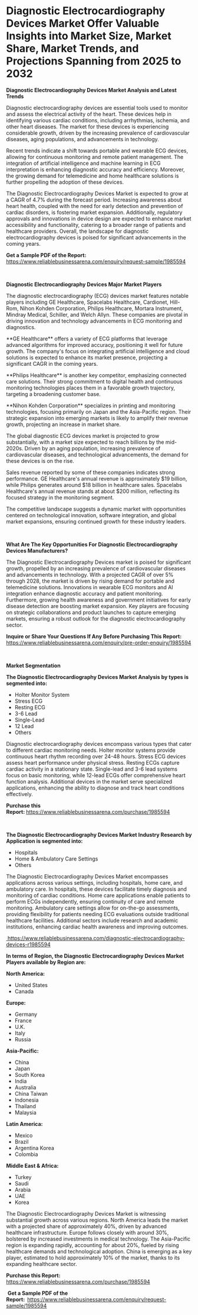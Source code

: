 <p><h1>Diagnostic Electrocardiography Devices Market Offer Valuable Insights into Market Size, Market Share, Market Trends, and Projections Spanning from 2025 to 2032</h1></p><p><strong>Diagnostic Electrocardiography Devices Market Analysis and Latest Trends</strong></p>
<p><p>Diagnostic electrocardiography devices are essential tools used to monitor and assess the electrical activity of the heart. These devices help in identifying various cardiac conditions, including arrhythmias, ischemia, and other heart diseases. The market for these devices is experiencing considerable growth, driven by the increasing prevalence of cardiovascular diseases, aging populations, and advancements in technology.</p><p>Recent trends indicate a shift towards portable and wearable ECG devices, allowing for continuous monitoring and remote patient management. The integration of artificial intelligence and machine learning in ECG interpretation is enhancing diagnostic accuracy and efficiency. Moreover, the growing demand for telemedicine and home healthcare solutions is further propelling the adoption of these devices.</p><p>The Diagnostic Electrocardiography Devices Market is expected to grow at a CAGR of 4.7% during the forecast period. Increasing awareness about heart health, coupled with the need for early detection and prevention of cardiac disorders, is fostering market expansion. Additionally, regulatory approvals and innovations in device design are expected to enhance market accessibility and functionality, catering to a broader range of patients and healthcare providers. Overall, the landscape for diagnostic electrocardiography devices is poised for significant advancements in the coming years.</p></p>
<p><strong>Get a Sample PDF of the Report:&nbsp;</strong> <a href="https://www.reliablebusinessarena.com/enquiry/request-sample/1985594?utm_campaign=2564&utm_medium=2&utm_source=Github&utm_content=ia&utm_term=16042025&utm_id=diagnostic-electrocardiography-devices">https://www.reliablebusinessarena.com/enquiry/request-sample/1985594</a></p>
<p>&nbsp;</p>
<p><strong>Diagnostic Electrocardiography Devices Major Market Players</strong></p>
<p><p>The diagnostic electrocardiography (ECG) devices market features notable players including GE Healthcare, Spacelabs Healthcare, Cardionet, Hill-Rom, Nihon Kohden Corporation, Philips Healthcare, Mortara Instrument, Mindray Medical, Schiller, and Welch Allyn. These companies are pivotal in driving innovation and technology advancements in ECG monitoring and diagnostics.</p><p>**GE Healthcare** offers a variety of ECG platforms that leverage advanced algorithms for improved accuracy, positioning it well for future growth. The company's focus on integrating artificial intelligence and cloud solutions is expected to enhance its market presence, projecting a significant CAGR in the coming years.</p><p>**Philips Healthcare** is another key competitor, emphasizing connected care solutions. Their strong commitment to digital health and continuous monitoring technologies places them in a favorable growth trajectory, targeting a broadening customer base.</p><p>**Nihon Kohden Corporation** specializes in printing and monitoring technologies, focusing primarily on Japan and the Asia-Pacific region. Their strategic expansion into emerging markets is likely to amplify their revenue growth, projecting an increase in market share.</p><p>The global diagnostic ECG devices market is projected to grow substantially, with a market size expected to reach billions by the mid-2020s. Driven by an aging population, increasing prevalence of cardiovascular diseases, and technological advancements, the demand for these devices is on the rise.</p><p>Sales revenue reported by some of these companies indicates strong performance. GE Healthcare's annual revenue is approximately $19 billion, while Philips generates around $18 billion in healthcare sales. Spacelabs Healthcare's annual revenue stands at about $200 million, reflecting its focused strategy in the monitoring segment.</p><p>The competitive landscape suggests a dynamic market with opportunities centered on technological innovation, software integration, and global market expansions, ensuring continued growth for these industry leaders.</p></p>
<p>&nbsp;</p>
<p><strong>What Are The Key Opportunities For Diagnostic Electrocardiography Devices Manufacturers?</strong></p>
<p><p>The Diagnostic Electrocardiography Devices market is poised for significant growth, propelled by an increasing prevalence of cardiovascular diseases and advancements in technology. With a projected CAGR of over 5% through 2028, the market is driven by rising demand for portable and telemedicine solutions. Innovations in wearable ECG monitors and AI integration enhance diagnostic accuracy and patient monitoring. Furthermore, growing health awareness and government initiatives for early disease detection are boosting market expansion. Key players are focusing on strategic collaborations and product launches to capture emerging markets, ensuring a robust outlook for the diagnostic electrocardiography sector.</p></p>
<p><strong>Inquire or Share Your Questions If Any Before Purchasing This Report:</strong> <a href="https://www.reliablebusinessarena.com/enquiry/pre-order-enquiry/1985594?utm_campaign=2564&utm_medium=2&utm_source=Github&utm_content=ia&utm_term=16042025&utm_id=diagnostic-electrocardiography-devices">https://www.reliablebusinessarena.com/enquiry/pre-order-enquiry/1985594</a></p>
<p>&nbsp;</p>
<p><strong>Market Segmentation</strong></p>
<p><strong>The Diagnostic Electrocardiography Devices Market Analysis by types is segmented into:</strong></p>
<p><ul><li>Holter Monitor System</li><li>Stress ECG</li><li>Resting ECG</li><li>3-6 Lead</li><li>Single-Lead</li><li>12 Lead</li><li>Others</li></ul></p>
<p><p>Diagnostic electrocardiography devices encompass various types that cater to different cardiac monitoring needs. Holter monitor systems provide continuous heart rhythm recording over 24-48 hours. Stress ECG devices assess heart performance under physical stress. Resting ECGs capture cardiac activity in a stationary state. Single-lead and 3-6 lead systems focus on basic monitoring, while 12-lead ECGs offer comprehensive heart function analysis. Additional devices in the market serve specialized applications, enhancing the ability to diagnose and track heart conditions effectively.</p></p>
<p><strong>Purchase this Report:&nbsp;</strong><a href="https://www.reliablebusinessarena.com/purchase/1985594?utm_campaign=2564&utm_medium=2&utm_source=Github&utm_content=ia&utm_term=16042025&utm_id=diagnostic-electrocardiography-devices">https://www.reliablebusinessarena.com/purchase/1985594</a></p>
<p>&nbsp;</p>
<p><strong>The Diagnostic Electrocardiography Devices Market Industry Research by Application is segmented into:</strong></p>
<p><ul><li>Hospitals</li><li>Home & Ambulatory Care Settings</li><li>Others</li></ul></p>
<p><p>The Diagnostic Electrocardiography Devices Market encompasses applications across various settings, including hospitals, home care, and ambulatory care. In hospitals, these devices facilitate timely diagnosis and monitoring of cardiac conditions. Home care applications enable patients to perform ECGs independently, ensuring continuity of care and remote monitoring. Ambulatory care settings allow for on-the-go assessments, providing flexibility for patients needing ECG evaluations outside traditional healthcare facilities. Additional sectors include research and academic institutions, enhancing cardiac health awareness and improving outcomes.</p></p>
<p><a href="https://www.reliablebusinessarena.com/diagnostic-electrocardiography-devices-r1985594?utm_campaign=2564&utm_medium=2&utm_source=Github&utm_content=ia&utm_term=16042025&utm_id=diagnostic-electrocardiography-devices">&nbsp;https://www.reliablebusinessarena.com/diagnostic-electrocardiography-devices-r1985594</a></p>
<p><strong>In terms of Region, the Diagnostic Electrocardiography Devices Market Players available by Region are:</strong></p>
<p>
    <p> <strong> North America: </strong>
        <ul>
            <li>United States</li>
            <li>Canada</li>
        </ul>
        </p> 
    <p> <strong> Europe: </strong>
        <ul>
            <li>Germany</li>
            <li>France</li>
            <li>U.K.</li>
            <li>Italy</li>
            <li>Russia</li>
        </ul>
        </p> 
    <p> <strong> Asia-Pacific: </strong>
        <ul>
            <li>China</li>
            <li>Japan</li>
            <li>South Korea</li>
            <li>India</li>
            <li>Australia</li>
            <li>China Taiwan</li>
            <li>Indonesia</li>
            <li>Thailand</li>
            <li>Malaysia</li>
        </ul>
        </p> 
    <p> <strong> Latin America: </strong>
        <ul>
            <li>Mexico</li>
            <li>Brazil</li>
            <li>Argentina Korea</li>
            <li>Colombia</li>
        </ul>
        </p> 
    <p> <strong> Middle East & Africa: </strong>
        <ul>
            <li>Turkey</li>
            <li>Saudi</li>
            <li>Arabia</li>
            <li>UAE</li>
            <li>Korea</li>
        </ul>
    </p>
    </p>
<p><p>The Diagnostic Electrocardiography Devices Market is witnessing substantial growth across various regions. North America leads the market with a projected share of approximately 40%, driven by advanced healthcare infrastructure. Europe follows closely with around 30%, bolstered by increased investments in medical technology. The Asia-Pacific region is expanding rapidly, accounting for about 20%, fueled by rising healthcare demands and technological adoption. China is emerging as a key player, estimated to hold approximately 10% of the market, thanks to its expanding healthcare sector.</p></p>
<p><strong>Purchase this Report: </strong><a href="https://www.reliablebusinessarena.com/purchase/1985594?utm_campaign=2564&utm_medium=2&utm_source=Github&utm_content=ia&utm_term=16042025&utm_id=diagnostic-electrocardiography-devices">https://www.reliablebusinessarena.com/purchase/1985594</a></p>
<p>&nbsp;<strong>Get a Sample PDF of the Report:&nbsp;&nbsp;</strong><a href="https://www.reliablebusinessarena.com/enquiry/request-sample/1985594?utm_campaign=2564&utm_medium=2&utm_source=Github&utm_content=ia&utm_term=16042025&utm_id=diagnostic-electrocardiography-devices">https://www.reliablebusinessarena.com/enquiry/request-sample/1985594</a></p>
<p><strong></strong></p>
<p><p></p><p></p><p></p></p>